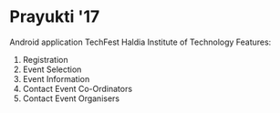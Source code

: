 # Prayukti '17
Android application TechFest Haldia Institute of Technology
Features:
1.  Registration
2.  Event Selection
3.  Event Information
4.  Contact Event Co-Ordinators
5.  Contact Event Organisers
